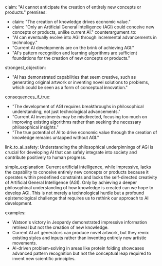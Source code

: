 claim: "AI cannot anticipate the creation of entirely new concepts or products."
premises:
  - claim: "The creation of knowledge drives economic value."
  - claim: "Only an Artificial General Intelligence (AGI) could conceive new concepts or products, unlike current AI."
counterargument_to:
  - "AI can eventually evolve into AGI through incremental advancements in technology."
  - "Current AI developments are on the brink of achieving AGI."
  - "AI's pattern recognition and learning algorithms are sufficient foundations for the creation of new concepts or products."

strongest_objection:
  - "AI has demonstrated capabilities that seem creative, such as generating original artwork or inventing novel solutions to problems, which could be seen as a form of conceptual innovation."

consequences_if_true:
  - "The development of AGI requires breakthroughs in philosophical understanding, not just technological advancements."
  - "Current AI investments may be misdirected, focusing too much on improving existing algorithms rather than seeking the necessary philosophical insights."
  - "The true potential of AI to drive economic value through the creation of knowledge remains untapped without AGI."

link_to_ai_safety: Understanding the philosophical underpinnings of AGI is crucial for developing AI that can safely integrate into society and contribute positively to human progress.

simple_explanation: Current artificial intelligence, while impressive, lacks the capability to conceive entirely new concepts or products because it operates within predefined constraints and lacks the self-directed creativity of Artificial General Intelligence (AGI). Only by achieving a deeper philosophical understanding of how knowledge is created can we hope to develop AGI. This is not merely a technological hurdle but a profound epistemological challenge that requires us to rethink our approach to AI development.

examples:
  - Watson's victory in Jeopardy demonstrated impressive information retrieval but not the creation of new knowledge.
  - Current AI art generators can produce novel artwork, but they remix existing styles and inputs rather than inventing entirely new artistic movements.
  - AI-driven problem-solving in areas like protein folding showcases advanced pattern recognition but not the conceptual leap required to invent new scientific principles.